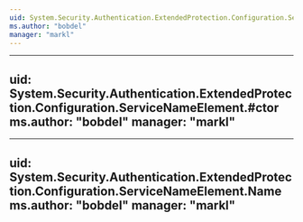 ```yaml
---
uid: System.Security.Authentication.ExtendedProtection.Configuration.ServiceNameElement
ms.author: "bobdel"
manager: "markl"
---
```


---
uid: System.Security.Authentication.ExtendedProtection.Configuration.ServiceNameElement.#ctor
ms.author: "bobdel"
manager: "markl"
---

---
uid: System.Security.Authentication.ExtendedProtection.Configuration.ServiceNameElement.Name
ms.author: "bobdel"
manager: "markl"
---
